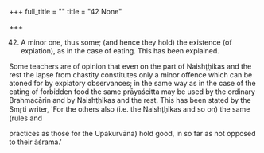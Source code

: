 +++
full_title = ""
title = "42 None"

+++


42. A minor one, thus some; (and hence they hold) the existence (of expiation), as in the case of eating. This has been explained.

Some teachers are of opinion that even on the part of Naishṭḥikas and the rest the lapse from chastity constitutes only a minor offence which can be atoned for by expiatory observances; in the same way as in the case of the eating of forbidden food the same prāyaścitta may be used by the ordinary Brahmacārin and by Naishṭḥikas and the rest. This has been stated by the Smr̥ti writer, 'For the others also (i.e. the Naishṭḥikas and so on) the same (rules and

practices as those for the Upakurvāna) hold good, in so far as not opposed to their āśrama.'

